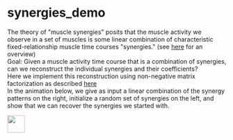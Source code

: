 # synergies_demo


The theory of "muscle synergies" posits that the muscle activity we observe in a set of muscles is some linear combination of characteristic
fixed-relationship muscle time courses "synergies." (see
[here](https://papers.nips.cc/paper/1974-modularity-in-the-motor-system-decomposition-of-muscle-patterns-as-combinations-of-time-varying-synergies.pdf) for an overview)   
Goal: Given a muscle activity time course that is a combination of synergies, can we reconstruct the individual synergies and their coefficients?  
Here we implement this reconstruction using non-negative matrix factorization as described [here](https://www.researchgate.net/publication/10921359_Combinations_of_muscle_synergies_in_the_construction_of_a_natural_motor_behavior)  
In the animation below, we give as input a linear combination of the synergy patterns on the right, initialize a random set of synergies on the left, and show that we can recover the synergies we started with.  
<!-- ![alt text](https://github.com/annierak/synergies_demo/images/test_vid_0.gif) -->
<!-- ![Alt Text](https://media.giphy.com/media/cjbJHqBaAtrQQYz1yg/giphy.gif) -->
<img src="https://github.com/annierak/synergies_demo/images/test_vid_0.gif" width="40" height="40" />
